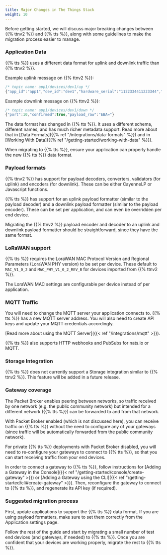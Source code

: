 ```yaml
---
title: Major Changes in The Things Stack
weight: 10
---
```


Before getting started, we will discuss major breaking changes between
{{% ttnv2 %}} and {{% tts %}}, along with some guidelines to make the
migration process easier to manage.

### Application Data

{{% tts %}} uses a different data format for uplink and downlink traffic than {{% ttnv2 %}}.

Example uplink message on {{% ttnv2 %}}:

```js
/* topic name: app1/devices/dev1/up */
{"app_id":"app1","dev_id":"dev1","hardware_serial":"1122334411223344","port":1,"counter":0,"payload_raw":"EQ==","payload_fields":{"led":17},"metadata":{"time":"2020-05-01T00:04:41.258830149Z","latitude":47.984,"longitude":43.123,"altitude":100}}
```

Example downlink message on {{% ttnv2 %}}:

```js
/* topic name: app1/devices/dev1/down */
{"port":10,"confirmed":true,"payload_raw":"EBA="}
```

The data format has changed in {{% tts %}}. It uses a different schema,
different names, and has much richer metadata support. Read more about
that in [Data Formats]({{% ref "/integrations/data-formats" %}}) and in
[Working With Data]({{% ref "/getting-started/working-with-data" %}}).

When migrating to {{% tts %}}, ensure your application can properly handle the new {{% tts %}} data format.

### Payload formats

{{% ttnv2 %}} has support for payload decoders, converters, validators (for uplink) and encoders (for downlink). These can be either CayenneLP or Javascript functions.

{{% tts %}} has support for an uplink payload formatter (similar to the
payload decoder) and a downlink payload formatter (similar to the payload
encoder). These can be set per application, and can even be overridden per end device.

Migrating the {{% ttnv2 %}} payload encoder and decoder to an uplink and downlink payload formatter should be
straightforward, since they have the same format.

### LoRaWAN support

{{% tts %}} requires the LoraWAN MAC Protocol Version and Regional Parameters
(LoraWAN PHY version) to be set per device. These default to `MAC_V1_0_2` and
`MAC_PHY_V1_0_2_REV_B` for devices imported from {{% ttnv2 %}}.

The LoraWAN MAC settings are configurable per device instead of per application.

### MQTT Traffic

You will need to change the MQTT server your application connects to. {{% tts %}} has a new MQTT server address. You will also need to create API keys and update
your MQTT credentials accordingly.

[Read more about using the MQTT Server]({{< ref "/integrations/mqtt" >}}).

{{% tts %}} also supports HTTP webhooks and PubSubs for nats.io or MQTT.

### Storage Integration

{{% tts %}} does not currently support a Storage integration similar to {{% ttnv2 %}}. This feature will be added in a future release.

### Gateway coverage

The Packet Broker enables peering between networks, so traffic received by one
network (e.g. the public community network) but intended for a different
network ({{% tts %}}) can be forwarded to and from that network.

With Packet Broker enabled (which is not discussed here), you can receive
traffic on {{% tts %}} without the need to configure any of your gateways (since
traffic will be automatically forwarded from the public community network).

For private {{% tts %}} deployments with Packet Broker disabled, you will need
to re-configure your gateways to connect to {{% tts %}}, so that you
can start receiving traffic from your end devices.

In order to connect a gateway to {{% tts %}}, follow instructions for [Adding a Gateway in the Console]({{< ref "/getting-started/console/create-gateway" >}})
or [Adding a Gateway using the CLI]({{< ref "/getting-started/cli#create-gateway" >}}). Then, reconfigure the gateway to connect to {{% tts %}}, and regenerate its
API key (if required).

### Suggested migration process

First, update applications to support the {{% tts %}} data format. If you are
using payload formatters, make sure to set them correctly from the Application
settings page.

Follow the rest of the guide and start by migrating a small number of test end
devices (and gateways, if needed) to {{% tts %}}. Once you are confident that
your devices are working properly, migrate the rest
to {{% tts %}}.

